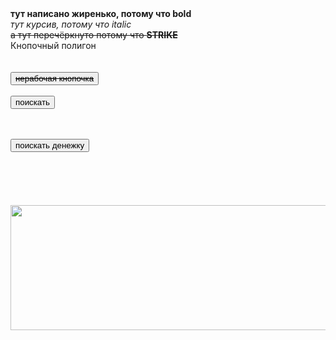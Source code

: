 <html>
<b>тут написано жиренько, потому что bold</b> <br>
<i>тут курсив, потому что italic</i><br>
<strike>а тут перечёркнуто потому что <b>STRIKE</b> </strike><br>
Кнопочный полигон <br> <br> <br>
<button> <strike>нерабочая кнопочка</strike> </button> <br> <br>
<button onclick="window.location.href='http://www.ya.ru';"> поискать </button> <br><br><br>



<button onclick="window.location.href='http://www.hh.ru';"> поискать денежку </button><br><br><br><br><br><br>
<a href="https://nailsrussia.github.io/">
<img src="https://i.pinimg.com/736x/e8/8f/30/e88f3028afe762960b7a2c11837b34d1.jpg" width="600" height="200" width="600">
</a>








</html>
